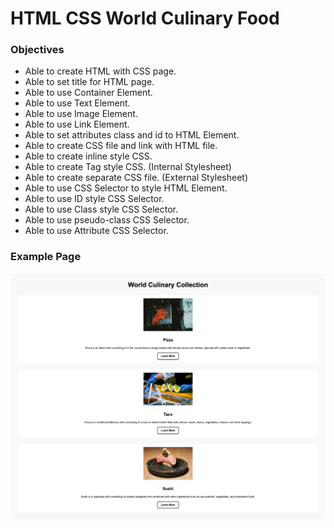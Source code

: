 # HTML CSS World Culinary Food

### Objectives
* Able to create HTML with CSS page.
* Able to set title for HTML page.
* Able to use Container Element.
* Able to use Text Element.
* Able to use Image Element.
* Able to use Link Element.
* Able to set attributes class and id to HTML Element.
* Able to create CSS file and link with HTML file.
* Able to create inline style CSS.
* Able to create Tag style CSS. (Internal Stylesheet)
* Able to create separate CSS file. (External Stylesheet)
* Able to use CSS Selector to style HTML Element.
* Able to use ID style CSS Selector.
* Able to use Class style CSS Selector.
* Able to use pseudo-class CSS Selector.
* Able to use Attribute CSS Selector.

### Example Page
<img alt="world-culinary-collection" src="assets/world-culinary.png">